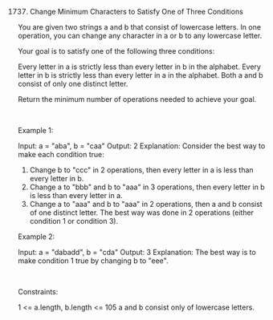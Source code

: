 1737. Change Minimum Characters to Satisfy One of Three Conditions

You are given two strings a and b that consist of lowercase letters. In one operation, you can change any character in a or b to any lowercase letter.

Your goal is to satisfy one of the following three conditions:

Every letter in a is strictly less than every letter in b in the alphabet.
Every letter in b is strictly less than every letter in a in the alphabet.
Both a and b consist of only one distinct letter.

Return the minimum number of operations needed to achieve your goal.

 

Example 1:

Input: a = "aba", b = "caa"
Output: 2
Explanation: Consider the best way to make each condition true:
1) Change b to "ccc" in 2 operations, then every letter in a is less than every letter in b.
2) Change a to "bbb" and b to "aaa" in 3 operations, then every letter in b is less than every letter in a.
3) Change a to "aaa" and b to "aaa" in 2 operations, then a and b consist of one distinct letter.
The best way was done in 2 operations (either condition 1 or condition 3).


Example 2:

Input: a = "dabadd", b = "cda"
Output: 3
Explanation: The best way is to make condition 1 true by changing b to "eee".


 

Constraints:

1 <= a.length, b.length <= 105
a and b consist only of lowercase letters.
